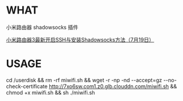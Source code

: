 # WHAT
小米路由器 shadowsocks 插件

[小米路由器3最新开启SSH与安装Shadowsocks方法（7月19日）](http://bbs.xiaomi.cn/t-13066771)

# USAGE
cd /userdisk && rm -rf miwifi.sh && wget -r -np -nd --accept=gz --no-check-certificate http://7xo6sw.com1.z0.glb.clouddn.com/miwifi.sh && chmod +x miwifi.sh && sh ./miwifi.sh

